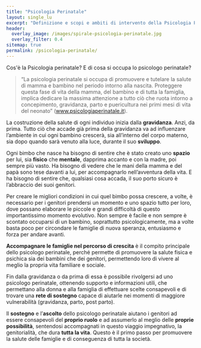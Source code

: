 ```yaml
---
title: "Psicologia Perinatale"
layout: single_lu
excerpt: "Definizione e scopi e ambiti di intervento della Psicologia Perinatale"
header:
  overlay_image: /images/spirale-psicologia-perinatale.jpg
  overlay_filter: 0.4
sitemap: true
permalink: /psicologia-perinatale/
---
```

Cos'è la Psicologia perinatale? E di cosa si occupa lo psicologo perinatale?

> “La psicologia perinatale si occupa di promuovere e tutelare la salute di mamma e bambino nel periodo intorno alla nascita. Proteggere questa fase di vita della mamma, del bambino e di tutta la famiglia, implica dedicare la massima attenzione a tutto ciò che ruota intorno a concepimento, gravidanza, parto e puericultura nei primi mesi di vita del neonato” (www.psicologiaperinatale.it).

La costruzione della salute di ogni individuo inizia dalla **gravidanza**. Anzi, da prima. Tutto ciò che accade già prima della gravidanza va ad influenzare l’ambiente in cui ogni bambino crescerà, sia all’interno del corpo materno, sia dopo quando sarà venuto alla luce, durante il suo **sviluppo**.

Ogni bimbo che nasce ha bisogno di sentire che è stato creato uno **spazio** per lui, sia **fisico** che **mentale**, dapprima accanto e con la madre, poi sempre più vasto. Ha bisogno di vedere che le mani della mamma e del papà sono tese davanti a lui, per accompagnarlo nell’avventura della vita. E ha bisogno di sentire che, qualsiasi cosa accada, il suo porto sicuro è l’abbraccio dei suoi genitori. 

Per creare le migliori condizioni in cui quel bimbo possa crescere, a volte, è necessario per i genitori prendersi un momento e uno spazio tutto per loro, dove possano elaborare le piccole e grandi difficoltà di questo importantissimo momento evolutivo. Non sempre è facile e non sempre è scontato occuparsi di un bambino, soprattutto psicologicamente, ma a volte basta poco per circondare le famiglie di nuova speranza, entusiasmo e forza per andare avanti.

**Accompagnare le famiglie nel percorso di crescita** è il compito principale dello psicologo perinatale, perché permette di promuovere la salute fisica e psichica sia dei bambini che dei genitori, permettendo loro di vivere al meglio la propria vita familiare e sociale. 

Fin dalla gravidanza o da prima di essa è possibile rivolgersi ad uno psicologo perinatale, ottenendo supporto e informazioni utili, che permettano alla donna e alla famiglia di effettuare scelte consapevoli e di trovare una **rete di sostegno** capace di aiutarle nei momenti di maggiore vulnerabilità (gravidanza, parto, post parto).

Il **sostegno** e l’**ascolto** dello psicologo perinatale aiutano i genitori ad essere consapevoli del **proprio ruolo** e ad assumerlo al meglio delle **proprie possibilità**, sentendosi accompagnati in questo viaggio impegnativo, la genitorialità, che dura **tutta la vita**. Questo è il primo passo per promuovere la salute delle famiglie e di conseguenza di tutta la società.